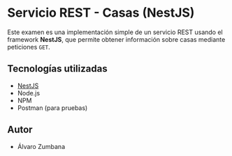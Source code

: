 # Servicio REST - Casas (NestJS)

Este examen es una implementación simple de un servicio REST usando el framework **NestJS**, que permite obtener información sobre casas mediante peticiones `GET`.

## Tecnologías utilizadas

- [NestJS](https://docs.nestjs.com/)
- Node.js
- NPM
- Postman (para pruebas)

## Autor
- Álvaro Zumbana
